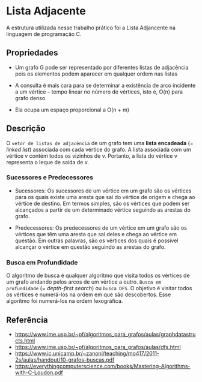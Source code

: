 
# Lista Adjacente
A estrutura utilizada nesse trabalho prático foi a Lista Adjancente na linguagem de programação C. 

## Propriedades
* Um grafo G pode ser representado por diferentes listas de adjacência pois os
elementos podem aparecer em qualquer ordem nas listas

* A consulta é mais cara para se determinar a existência de arco incidente a um
vértice – tempo linear no número de vértices, isto é, O(n) para grafo denso

* Ela ocupa um espaço proporcional a O(n + m)

## Descrição
O `vetor de listas de adjacência` de um grafo tem uma **lista encadeada** (= *linked list*) associada com cada vértice do grafo.  A lista associada com um vértice v contém todos os vizinhos de v.  Portanto, a lista do vértice v representa o leque de saída de v. 

### Sucessores e Predecessores 
* Sucessores: Os sucessores de um vértice em um grafo são os vértices para os quais existe uma aresta que sai do vértice de origem e chega ao vértice de destino. Em termos simples, são os vértices que podem ser alcançados a partir de um determinado vértice seguindo as arestas do grafo.

* Predecessores: Os predecessores de um vértice em um grafo são os vértices que têm uma aresta que sai deles e chega ao vértice em questão. Em outras palavras, são os vértices dos quais é possível alcançar o vértice em questão seguindo as arestas do grafo.

### Busca em Profundidade
O algoritmo de busca é qualquer algoritmo que visita todos os vértices de um grafo andando pelos arcos de um vértice a outro. `Busca em profundidade` (= *depth-first search*) ou `busca DFS`. O objetivo é visitar todos os vértices e numerá-los na ordem em que são descobertos. Esse algoritmo foi numerá-los na ordem lexográfica.

## Referência 
* https://www.ime.usp.br/~pf/algoritmos_para_grafos/aulas/graphdatastructs.html
* https://www.ime.usp.br/~pf/algoritmos_para_grafos/aulas/dfs.html
* https://www.ic.unicamp.br/~zanoni/teaching/mo417/2011-2s/aulas/handout/10-grafos-buscas.pdf
* https://everythingcomputerscience.com/books/Mastering-Algorithms-with-C-Loudon.pdf